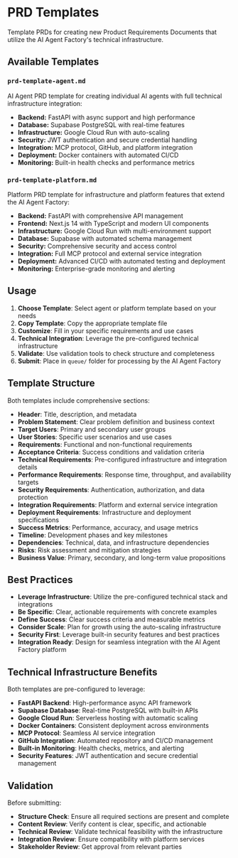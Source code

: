 # PRD Templates

Template PRDs for creating new Product Requirements Documents that utilize the AI Agent Factory's technical infrastructure.

## Available Templates

### `prd-template-agent.md`
AI Agent PRD template for creating individual AI agents with full technical infrastructure integration:
- **Backend:** FastAPI with async support and high performance
- **Database:** Supabase PostgreSQL with real-time features
- **Infrastructure:** Google Cloud Run with auto-scaling
- **Security:** JWT authentication and secure credential handling
- **Integration:** MCP protocol, GitHub, and platform integration
- **Deployment:** Docker containers with automated CI/CD
- **Monitoring:** Built-in health checks and performance metrics

### `prd-template-platform.md`
Platform PRD template for infrastructure and platform features that extend the AI Agent Factory:
- **Backend:** FastAPI with comprehensive API management
- **Frontend:** Next.js 14 with TypeScript and modern UI components
- **Infrastructure:** Google Cloud Run with multi-environment support
- **Database:** Supabase with automated schema management
- **Security:** Comprehensive security and access control
- **Integration:** Full MCP protocol and external service integration
- **Deployment:** Advanced CI/CD with automated testing and deployment
- **Monitoring:** Enterprise-grade monitoring and alerting

## Usage

1. **Choose Template**: Select agent or platform template based on your needs
2. **Copy Template**: Copy the appropriate template file
3. **Customize**: Fill in your specific requirements and use cases
4. **Technical Integration**: Leverage the pre-configured technical infrastructure
5. **Validate**: Use validation tools to check structure and completeness
6. **Submit**: Place in `queue/` folder for processing by the AI Agent Factory

## Template Structure

Both templates include comprehensive sections:
- **Header**: Title, description, and metadata
- **Problem Statement**: Clear problem definition and business context
- **Target Users**: Primary and secondary user groups
- **User Stories**: Specific user scenarios and use cases
- **Requirements**: Functional and non-functional requirements
- **Acceptance Criteria**: Success conditions and validation criteria
- **Technical Requirements**: Pre-configured infrastructure and integration details
- **Performance Requirements**: Response time, throughput, and availability targets
- **Security Requirements**: Authentication, authorization, and data protection
- **Integration Requirements**: Platform and external service integration
- **Deployment Requirements**: Infrastructure and deployment specifications
- **Success Metrics**: Performance, accuracy, and usage metrics
- **Timeline**: Development phases and key milestones
- **Dependencies**: Technical, data, and infrastructure dependencies
- **Risks**: Risk assessment and mitigation strategies
- **Business Value**: Primary, secondary, and long-term value propositions

## Best Practices

- **Leverage Infrastructure**: Utilize the pre-configured technical stack and integrations
- **Be Specific**: Clear, actionable requirements with concrete examples
- **Define Success**: Clear success criteria and measurable metrics
- **Consider Scale**: Plan for growth using the auto-scaling infrastructure
- **Security First**: Leverage built-in security features and best practices
- **Integration Ready**: Design for seamless integration with the AI Agent Factory platform

## Technical Infrastructure Benefits

Both templates are pre-configured to leverage:
- **FastAPI Backend**: High-performance async API framework
- **Supabase Database**: Real-time PostgreSQL with built-in APIs
- **Google Cloud Run**: Serverless hosting with automatic scaling
- **Docker Containers**: Consistent deployment across environments
- **MCP Protocol**: Seamless AI service integration
- **GitHub Integration**: Automated repository and CI/CD management
- **Built-in Monitoring**: Health checks, metrics, and alerting
- **Security Features**: JWT authentication and secure credential management

## Validation

Before submitting:
- **Structure Check**: Ensure all required sections are present and complete
- **Content Review**: Verify content is clear, specific, and actionable
- **Technical Review**: Validate technical feasibility with the infrastructure
- **Integration Review**: Ensure compatibility with platform services
- **Stakeholder Review**: Get approval from relevant parties
